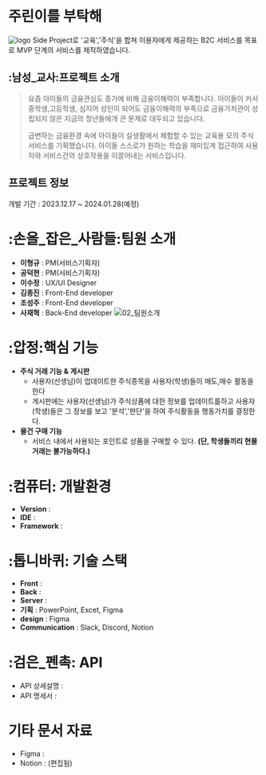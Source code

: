 #  주린이를 부탁해
![logo](https://github.com/fkdltm97/.github/assets/65163578/dad60381-6ed9-44ab-a8e8-c1ded8c2b742)
Side Project로 '교육','주식'을 합쳐 이용자에게 제공하는 B2C 서비스를 목표로 MVP 단계의 서비스를 제작하였습니다.
## :남성_교사:프로젝트 소개
> 요즘 아이들의 금융관심도 증가에 비해 금융이해력이 부족합니다. 아이들이 커서 중학생,고등학생, 심지어 성인이 되어도 금융이해력의 부족으로 금융가치관이 성립되지 않은 지금의 청년들에개 큰 문제로 대두되고 있습니다.
>
> 급변하는 금융환경 속에 아이들이 실생활에서 체험할 수 있는 교육용 모의 주식 서비스를 기획했습니다. 아이들 스스로가 원하는 학습을 재미있게 접근하여 사용자와 서비스간의 상호작용을 이끌어내는 서비스입니다.
## 프로젝트 정보
개발 기간 : 2023.12.17 ~ 2024.01.28(예정)
# :손을_잡은_사람들:팀원 소개
- **이형규** : PM(서비스기획자)
- **공덕현** : PM(서비스기획자)
- **이수정** : UX/UI Designer
- **김종진** : Front-End developer
- **조성주** : Front-End developer
- **사재혁** : Back-End developer
![02_팀원소개](https://github.com/fkdltm97/.github/assets/65163578/b988d07e-2f98-47df-943a-906a88c8b741)
# :압정:핵심 기능
- **주식 거래 기능 & 게시판**
  - 사용자(선생님)이 업데이트한 주식종목을 사용자(학생)들이 매도,매수 활동을 한다
  - 게시판에는 사용자(선생님)가 주식상품에 대한 정보를 업데이트를하고 사용자(학생)들은 그 정보를 보고 '분석','판단'을 하여 주식활동을 행동가치를 결정한다.
- **물건 구매 기능**
  - 서비스 내에서 사용되는 포인트로 상품을 구매할 수 있다.
  **(단, 학생들끼리 현물 거래는 불가능하다.)**
# :컴퓨터: 개발환경
- **Version** :
- **IDE** :
- **Framework** :
# :톱니바퀴: 기술 스택
- **Front** :
- **Back** :
- **Server** :
- **기획** : PowerPoint, Excet, Figma
- **design** : Figma
- **Communication** : Slack, Discord, Notion
# :검은_펜촉: API
- API 상세설명 :
- API 명세서 :
# 기타 문서 자료
- Figma :
- Notion : (편집됨) 
